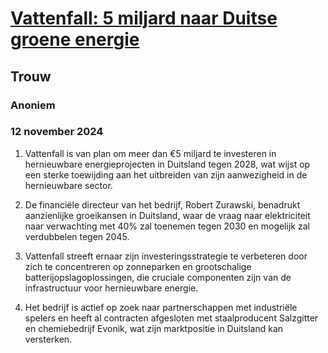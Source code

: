 # [Vattenfall: 5 miljard naar Duitse groene energie](https://advance.lexis.com/api/document?collection=news&id=urn:contentItem:6DD3-3CR1-DYRY-X16D-00000-00&context=1519360)
## Trouw
### Anoniem
### 12 november 2024

1. Vattenfall is van plan om meer dan €5 miljard te investeren in hernieuwbare energieprojecten in Duitsland tegen 2028, wat wijst op een sterke toewijding aan het uitbreiden van zijn aanwezigheid in de hernieuwbare sector.

2. De financiële directeur van het bedrijf, Robert Zurawski, benadrukt aanzienlijke groeikansen in Duitsland, waar de vraag naar elektriciteit naar verwachting met 40% zal toenemen tegen 2030 en mogelijk zal verdubbelen tegen 2045.

3. Vattenfall streeft ernaar zijn investeringsstrategie te verbeteren door zich te concentreren op zonneparken en grootschalige batterijopslagoplossingen, die cruciale componenten zijn van de infrastructuur voor hernieuwbare energie.

4. Het bedrijf is actief op zoek naar partnerschappen met industriële spelers en heeft al contracten afgesloten met staalproducent Salzgitter en chemiebedrijf Evonik, wat zijn marktpositie in Duitsland kan versterken.